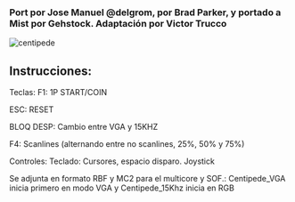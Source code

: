 ### Port por Jose Manuel @delgrom, por Brad Parker, y portado a Mist por Gehstock. Adaptación por Victor Trucco
![centipede](https://user-images.githubusercontent.com/31018768/70372198-4fdd5b00-18dc-11ea-8cb6-3d2b19b057fa.jpg)

## Instrucciones:
Teclas:
F1: 1P START/COIN

ESC: RESET

BLOQ DESP: Cambio entre VGA y 15KHZ

F4: Scanlines (alternando entre no scanlines, 25%, 50% y 75%)

Controles:
Teclado: Cursores, espacio disparo.
Joystick

Se adjunta en formato RBF y MC2 para el multicore y SOF.: Centipede_VGA inicia primero en modo VGA y Centipede_15Khz inicia en RGB



